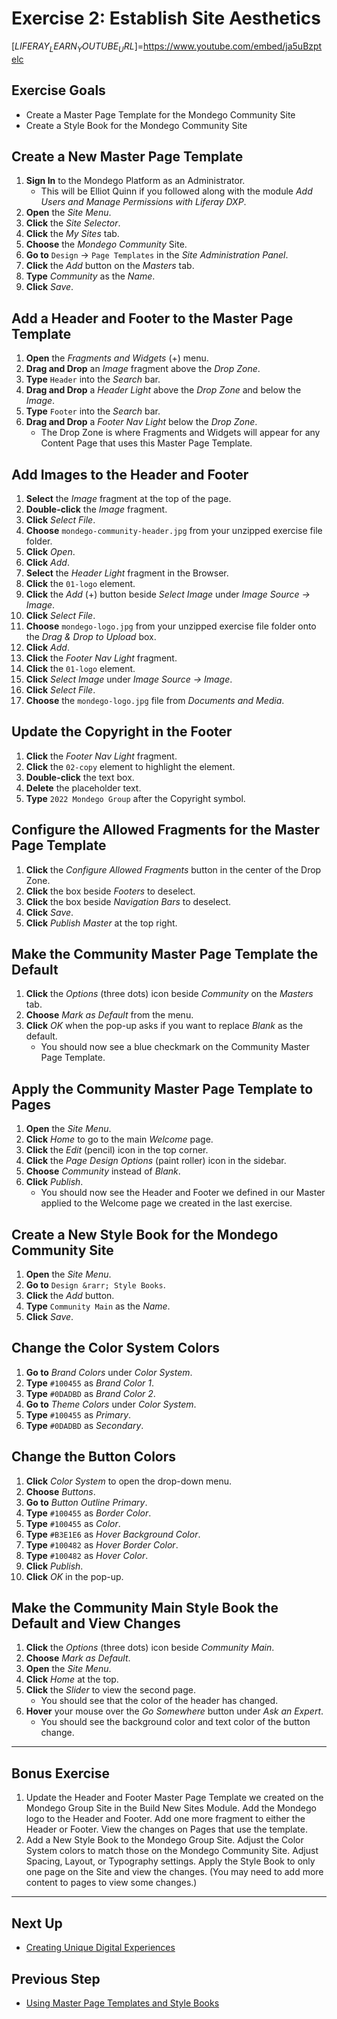 # Exercise 2: Establish Site Aesthetics 

[$LIFERAY_LEARN_YOUTUBE_URL$]=https://www.youtube.com/embed/ja5uBzptelc

## Exercise Goals 

- Create a Master Page Template for the Mondego Community Site 
- Create a Style Book for the Mondego Community Site 

## Create a New Master Page Template 

1. **Sign In** to the Mondego Platform as an Administrator. 
	- This will be Elliot Quinn if you followed along with the module _Add Users and Manage Permissions with Liferay DXP_. 
2. **Open** the _Site Menu_. 
3. **Click** the _Site Selector_. 
4. **Click** the _My Sites_ tab. 
5. **Choose** the _Mondego Community_ Site. 
6. **Go to** `Design` &rarr; `Page Templates` in the _Site Administration Panel_. 
7. **Click** the _Add_ button on the _Masters_ tab. 
8. **Type** _Community_ as the _Name_. 
9. **Click** _Save_. 

## Add a Header and Footer to the Master Page Template 

1. **Open** the _Fragments and Widgets_ (+) menu. 
2. **Drag and Drop** an _Image_ fragment above the _Drop Zone_. 
3. **Type** `Header` into the _Search_ bar. 
4. **Drag and Drop** a _Header Light_ above the _Drop Zone_ and below the _Image_. 
5. **Type** `Footer` into the _Search_ bar. 
6. **Drag and Drop** a _Footer Nav Light_ below the _Drop Zone_. 
	- The Drop Zone is where Fragments and Widgets will appear for any Content Page that uses this Master Page Template. 

## Add Images to the Header and Footer 

1. **Select** the _Image_ fragment at the top of the page. 
2. **Double-click** the _Image_ fragment. 
3. **Click** _Select File_. 
4. **Choose** `mondego-community-header.jpg` from your unzipped exercise file folder. 
5. **Click** _Open_. 
6. **Click** _Add_. 
7. **Select** the _Header Light_ fragment in the Browser. 
8. **Click** the `01-logo` element. 
9. **Click** the _Add_ (+) button beside _Select Image_ under _Image Source &rarr; Image_. 
10. **Click** _Select File_. 
11. **Choose** `mondego-logo.jpg` from your unzipped exercise file folder onto the _Drag & Drop to Upload_ box. 
12. **Click** _Add_. 
13. **Click** the _Footer Nav Light_ fragment. 
14. **Click** the `01-logo` element. 
15. **Click** _Select Image_ under _Image Source &rarr; Image_. 
16. **Click** _Select File_. 
17. **Choose** the `mondego-logo.jpg` file from _Documents and Media_. 

## Update the Copyright in the Footer 

1. **Click** the _Footer Nav Light_ fragment. 
2. **Click** the `02-copy` element to highlight the element. 
3. **Double-click** the text box. 
4. **Delete** the placeholder text. 
5. **Type** `2022 Mondego Group` after the Copyright symbol. 

## Configure the Allowed Fragments for the Master Page Template 

1. **Click** the _Configure Allowed Fragments_ button in the center of the Drop Zone. 
2. **Click** the box beside _Footers_ to deselect. 
3. **Click** the box beside _Navigation Bars_ to deselect. 
4. **Click** _Save_. 
5. **Click** _Publish Master_ at the top right. 

## Make the Community Master Page Template the Default 

1. **Click** the _Options_ (three dots) icon beside _Community_ on the _Masters_ tab. 
2. **Choose** _Mark as Default_ from the menu. 
3. **Click** _OK_ when the pop-up asks if you want to replace _Blank_ as the default. 
	- You should now see a blue checkmark on the Community Master Page Template. 

## Apply the Community Master Page Template to Pages 

1. **Open** the _Site Menu_. 
2. **Click** _Home_ to go to the main _Welcome_ page. 
3. **Click** the _Edit_ (pencil) icon in the top corner. 
4. **Click** the _Page Design Options_ (paint roller) icon in the sidebar. 
5. **Choose** _Community_ instead of _Blank_. 
6. **Click** _Publish_. 
	- You should now see the Header and Footer we defined in our Master applied to the Welcome page we created in the last exercise. 

## Create a New Style Book for the Mondego Community Site 

1. **Open** the _Site Menu_. 
2. **Go to** `Design &rarr; Style Books`. 
3. **Click** the _Add_ button. 
4. **Type** `Community Main` as the _Name_. 
5. **Click** _Save_. 

## Change the Color System Colors 

1. **Go to** _Brand Colors_ under _Color System_. 
2. **Type** `#100455` as _Brand Color 1_. 
3. **Type** `#0DADBD` as _Brand Color 2_. 
4. **Go to** _Theme Colors_ under _Color System_. 
5. **Type** `#100455` as _Primary_. 
6. **Type** `#0DADBD` as _Secondary_. 

## Change the Button Colors 

1. **Click** _Color System_ to open the drop-down menu. 
2. **Choose** _Buttons_. 
3. **Go to** _Button Outline Primary_. 
4. **Type** `#100455` as _Border Color_. 
5. **Type** `#100455` as _Color_. 
6. **Type** `#B3E1E6` as _Hover Background Color_. 
7. **Type** `#100482` as _Hover Border Color_. 
8. **Type** `#100482` as _Hover Color_. 
9. **Click** _Publish_. 
10. **Click** _OK_ in the pop-up. 

## Make the Community Main Style Book the Default and View Changes 

1. **Click** the _Options_ (three dots) icon beside _Community Main_. 
2. **Choose** _Mark as Default_. 
3. **Open** the _Site Menu_. 
4. **Click** _Home_ at the top. 
5. **Click** the _Slider_ to view the second page. 
	- You should see that the color of the header has changed. 
6. **Hover** your mouse over the _Go Somewhere_ button under _Ask an Expert_. 
	- You should see the background color and text color of the button change. 

---

## Bonus Exercise 

1. Update the Header and Footer Master Page Template we created on the Mondego Group Site in the Build New Sites Module. Add the Mondego logo to the Header and Footer. Add one more fragment to either the Header or Footer. View the changes on Pages that use the template. 
2. Add a New Style Book to the Mondego Group Site. Adjust the Color System colors to match those on the Mondego Community Site. Adjust Spacing, Layout, or Typography settings. Apply the Style Book to only one page on the Site and view the changes. (You may need to add more content to pages to view some changes.) 

---

## Next Up

* [Creating Unique Digital Experiences](./create-unique-user-experiences.md)

## Previous Step

* [Using Master Page Templates and Style Books](./using-master-pages-style-books.md)